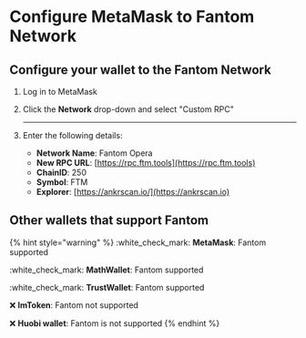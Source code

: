 # Configure MetaMask to Fantom Network



## Configure your wallet to the Fantom Network

1. Log in to MetaMask&#x20;
2.  Click the **Network** drop-down and select "Custom RPC"

    ***
3. Enter the following details:
   * **Network Name**: Fantom Opera
   * **New RPC URL**: [https://rpc.ftm.tools](https://rpc.ftm.tools)
   * **ChainID**: 250
   * **Symbol**: FTM
   * **Explorer**: [https://ankrscan.io/](https://ankrscan.io)

## Other wallets that support Fantom

{% hint style="warning" %}
:white\_check\_mark: **MetaMask**: Fantom supported

:white\_check\_mark: **MathWallet**: Fantom supported

:white\_check\_mark: **TrustWallet**: Fantom supported

:x: **ImToken**: Fantom not supported

:x: **Huobi wallet**: Fantom is not supported
{% endhint %}
